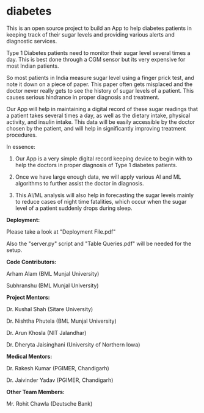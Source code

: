 # diabetes
This is an open source project to build an App to help diabetes patients in keeping track of their sugar levels and providing various alerts and diagnostic services.


Type 1 Diabetes patients need to monitor their sugar level several times a day. This is best done through a CGM sensor but its very expensive for most Indian patients. 


So most patients in India measure sugar level using a finger prick test, and note it down on a piece of paper. This paper often gets misplaced and the doctor never really gets to see the history of sugar levels of a patient. This causes serious hindrance in proper diagnosis and treatment.


Our App will help in maintaining a digital record of these sugar readings that a patient takes several times a day, as well as the dietary intake, physical activity, and insulin intake. This data will be easily accessible by the doctor chosen by the patient, and will help in significantly improving treatment procedures.


In essence:

1. Our App is a very simple digital record keeping device to begin with to help the doctors in proper diagnosis of Type 1 diabetes patients.


2. Once we have large enough data, we will apply various AI and ML algorithms to further assist the doctor in diagnosis.


3. This AI/ML analysis will also help in forecasting the sugar levels mainly to reduce cases of night time fatalities, which occur when the sugar level of a patient suddenly drops during sleep.

**Deployment:**

Please take a look at "Deployment File.pdf"

Also the "server.py" script and "Table Queries.pdf" will be needed for the setup.


**Code Contributors:**

Arham Alam (BML Munjal University)

Subhranshu (BML Munjal University)



**Project Mentors:**

Dr. Kushal Shah (Sitare University)

Dr. Nishtha Phutela (BML Munjal University)

Dr. Arun Khosla (NIT Jalandhar)

Dr. Dheryta Jaisinghani (University of Northern Iowa)
 
   
**Medical Mentors:**

Dr. Rakesh Kumar (PGIMER, Chandigarh)

Dr. Jaivinder Yadav (PGIMER, Chandigarh)


**Other Team Members:**

Mr. Rohit Chawla (Deutsche Bank)


